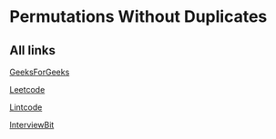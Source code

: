 # Permutations Without Duplicates

## All links

[GeeksForGeeks](https://practice.geeksforgeeks.org/problems/permutations-of-a-given-string2041/1/)

[Leetcode](https://leetcode.com/problems/permutations/)

[Lintcode](https://www.lintcode.com/problem/permutations/description)

[InterviewBit](https://www.interviewbit.com/problems/permutations/)
